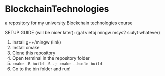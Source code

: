 # BlockchainTechnologies
a repository for my university Blockchain technologies course 

SETUP GUIDE (will be nicer later):
(gal vietoj mingw msys2 siulyt whatever)
1. Install g++/mingw (link)
2. Install cmake
3. Clone this repository
4. Open terminal in the repository folder
5. `cmake -B build -S .; cmake --build build`
6. Go to the bin folder and run!
